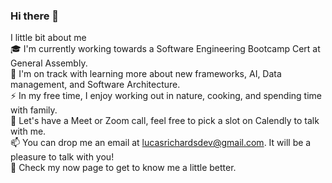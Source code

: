 ### Hi there 👋

I little bit about me <br>
🎓 I'm currently working towards a Software Engineering Bootcamp Cert at General Assembly. <br> 
🌱 I'm on track with learning more about new frameworks, AI, Data management, and Software Architecture.<br>
⚡  In my free time, I enjoy working out in nature, cooking, and spending time with family.<br>
💬 Let's have a Meet or Zoom call, feel free to pick a slot on Calendly to talk with me.<br>
📫 You can drop me an email at lucasrichardsdev@gmail.com. It will be a pleasure to talk with you!<br>
📄 Check my now page to get to know me a little better.<br>

